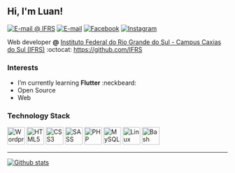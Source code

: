## Hi, I'm Luan!
[![E-mail @ IFRS](https://img.shields.io/badge/%20%40%20IFRS-luan.nery%40caxias.ifrs.edu.br-%23b23121?style=flat-square&logo=Gmail&logoColor=white)](mailto:luan.nery@caxias.ifrs.edu.br)
[![E-mail](https://img.shields.io/badge/-lu4nn3ry%40gmail.com-%23b23121?style=flat-square&logo=Gmail&logoColor=white)](mailto:lu4nn3ry@gmail.com)
[![Facebook](https://img.shields.io/badge/-lu4nn3ry-%233b5998?style=flat-square&logo=Facebook&logoColor=white)](https://fb.com/lu4nn3ry)
[![Instagram](https://img.shields.io/badge/-lu4nn3ry-%23e1306c?style=flat-square&logo=Instagram&logoColor=white)](https://instagram.com/lu4nn3ry)

Web developer **@** [Instituto Federal do Rio Grande do Sul - Campus Caxias do Sul (IFRS)](https://ifrs.edu.br/caxias) :octocat: https://github.com/IFRS

### Interests

- I’m currently learning **Flutter** :neckbeard:
- Open Source
- Web

### Technology Stack
<p>
  <img src="https://cdn.jsdelivr.net/gh/devicons/devicon/icons/wordpress/wordpress-original.svg" alt="Wordpress" width="40" height="40"/>
  <img src="https://cdn.jsdelivr.net/gh/devicons/devicon/icons/html5/html5-original-wordmark.svg" alt="HTML5" width="40" height="40"/>
  <img src="https://cdn.jsdelivr.net/gh/devicons/devicon/icons/css3/css3-original-wordmark.svg" alt="CSS3" width="40" height="40"/>
  <img src="https://cdn.jsdelivr.net/gh/devicons/devicon/icons/sass/sass-original.svg" alt="SASS" width="40" height="40"/>
  <img src="https://cdn.jsdelivr.net/gh/devicons/devicon/icons/php/php-original.svg" alt="PHP" width="40" height="40"/>
  <img src="https://cdn.jsdelivr.net/gh/devicons/devicon/icons/mysql/mysql-original-wordmark.svg" alt="MySQL" width="40" height="40"/>
  <img src="https://cdn.jsdelivr.net/gh/devicons/devicon/icons/linux/linux-original.svg" alt="Linux" width="40" height="40"/>
  <img src="https://www.vectorlogo.zone/logos/gnu_bash/gnu_bash-icon.svg" alt="Bash" width="40" height="40"/>
</p>

<hr>
  
[![Github stats](https://github-readme-stats.vercel.app/api?username=lu4nn3ry)](https://github-readme-stats.vercel.app/api?username=lu4nn3ry)
